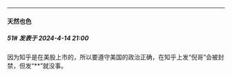﻿
*****

####  天然也色  
##### 51#       发表于 2024-4-14 21:00

因为知乎是在美股上市的，所以要遵守美国的政治正确，在知乎上发“倪哥”会被封禁，但发“**”就没事。

